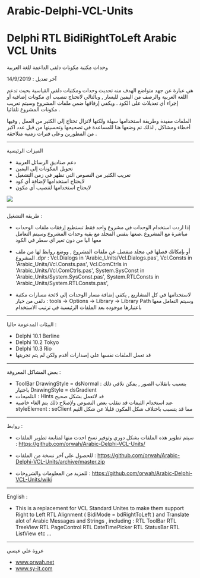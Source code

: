# Arabic-Delphi-VCL-Units
# Delphi RTL BidiRightToLeft Arabic VCL Units
وحدات مكتبة مكونات دلفي الداعمة للغة العربية

آخر تعديل : 14/9/2019

هي عبارة عن جهد متواضع الهدف منه تحديث وحدات ومكتبات دلفي القياسية بحيث تدعم اللغة العربية والرصف من اليمين لليسار , وبالتالي لاتحتاج تنصيب أي مكونات إضافية أو إجراء أي تعديلات على الكود . ويكفي إرفاقها ضمن ملفات المشروع وسيتم تعريب مكونات المشروع تلقائيا .

الملفات مفيدة وطريقة استخدامها سهلة ولكنها لاتزال تحتاج إلى الكثير من العمل , وفيها أخطاء ومشاكل , لذلك تم وضعها هنا للمساعدة في تصحيحها وتحسينها من قبل عدد اكبر من المطورين وعلى فترات زمنية متلاحقة .

_______________
الميزات الرئيسية 

- دعم صناديق الرسائل العربية
- تحويل المكونات إلى اليمين
- تعريب الكثير من النصوص التي تظهر في زمن التشغيل
- لايحتاج استخدامها لإضافة أي كود
- لايحتاج استخدامها لتنصيب أي مكون

![](https://github.com/orwah/Arabic-Delphi-VCL-Units/blob/master/Pics/1.png)

_______________
طريقة التشغيل :
- إذا اردت استخدام الوحدات في مشروع واحد فقط تستطيع إرفقات ملفات الوحدات مباشرة مع المشروع 
.ضعها بنفس المجلد مع بقية وحدات المشروع وسيتم التعامل معها اليا من دون تغير اي سطر في الكود
- أو بإمكانك فصلها في مجلد منفصل عن ملفات المشروع , ووضع روابط لها من ملف المشروع .dpr :
  Vcl.Dialogs in 'Arabic_Units/Vcl.Dialogs.pas',
  Vcl.Consts in 'Arabic_Units/Vcl.Consts.pas',
  Vcl.ComCtrls in 'Arabic_Units/Vcl.ComCtrls.pas',
  System.SysConst in 'Arabic_Units/System.SysConst.pas',
  System.RTLConsts in 'Arabic_Units/System.RTLConsts.pas',

- لاستخدامها في كل المشاريع , يكفي إضافة مسار الوحدات إلى لائحة مسارات مكتبة دلفي من خيار :
tools -> Options -> Library -> Library Path
وسيتم التعامل معها باعتبارها موجوده بعد الملفات الرئيسية في ترتيب الاستخدام 

_______________
البيئات المدعومة حاليا :
- Delphi 10.1 Berline
- Delphi 10.2 Tokyo
- Delphi 10.3 Rio
- قد تعمل الملفات نفسها على إصدارات أقدم ولكن لم يتم تجربتها 


_______________
بعض المشاكل المعروفة :

- ToolBar DrawingStyle = dsNormal :
 يتسبب بانقلاب الصور , يمكن تلافي ذلك باختيار 
DrawingStyle = dsGradient 
- التلميحات : Hints قد لاتعمل بشكل صحيح
- عند استخدام الثيمات قد تنقلب بعض النصوص 
ولإصلاح ذلك يتم الغاء خاصية 
styleElement : seClient 
مما قد يتسبب باختلاف شكل المكون قليلا عن شكل الثيم

_______________
روابط :
- سيتم تطوير هذه الملفات بشكل دوري وتوفير نسخ احدث منها
لمتابعة تطوير الملفات : 
https://github.com/orwah/Arabic-Delphi-VCL-Units/

- للحصول على آخر نسخة من الملفات : 
https://github.com/orwah/Arabic-Delphi-VCL-Units/archive/master.zip

- للمزيد من المعلومات والشروحات : 
https://github.com/orwah/Arabic-Delphi-VCL-Units/wiki




_______________
English :
- This is a replacement for VCL Standard Unites to make them support Right to Left RTL Alignment  ( BidiMode = bdRightToLeft ) and Translate alot of Arabic Messages and Strings , 
including :
RTL ToolBar
RTL TreeView
RTL PageControl
RTL DateTimePicker
RTL StatusBar
RTL ListView 
etc ...

_______________
عروة علي عيسى
- www.orwah.net
- www.sy-it.com
